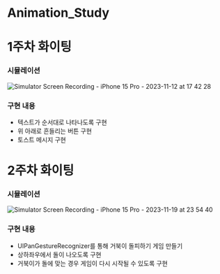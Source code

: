 # Animation_Study

# 1주차 화이팅

### 시뮬레이션
![Simulator Screen Recording - iPhone 15 Pro - 2023-11-12 at 17 42 28](https://github.com/boogios/Animation_Study/assets/59056821/955fdbee-b2a1-4088-bf15-4477e5df7d83)

### 구현 내용
- 텍스트가 순서대로 나타나도록 구현
- 위 아래로 흔들리는 버튼 구현
- 토스트 메시지 구현

# 2주차 화이팅

### 시뮬레이션
![Simulator Screen Recording - iPhone 15 Pro - 2023-11-19 at 23 54 40](https://github.com/boogios/Animation_Study/assets/59056821/2b3c9c99-5697-45fe-8a94-9f1e25f563ff)

### 구현 내용
- UIPanGestureRecognizer를 통해 거북이 돌피하기 게임 만들기
- 상하좌우에서 돌이 나오도록 구현
- 거북이가 돌에 맞는 경우 게임이 다시 시작될 수 있도록 구현
